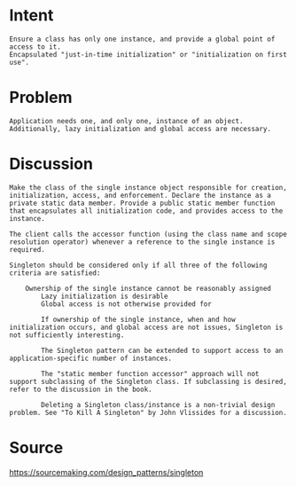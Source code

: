#  Intent

    Ensure a class has only one instance, and provide a global point of access to it.
    Encapsulated "just-in-time initialization" or "initialization on first use".

#  Problem
    
    Application needs one, and only one, instance of an object. Additionally, lazy initialization and global access are necessary.

#  Discussion

	Make the class of the single instance object responsible for creation, initialization, access, and enforcement. Declare the instance as a private static data member. Provide a public static member function that encapsulates all initialization code, and provides access to the instance.
 
	The client calls the accessor function (using the class name and scope resolution operator) whenever a reference to the single instance is required.

	Singleton should be considered only if all three of the following criteria are satisfied:

	    Ownership of the single instance cannot be reasonably assigned
	        Lazy initialization is desirable
		    Global access is not otherwise provided for

		    If ownership of the single instance, when and how initialization occurs, and global access are not issues, Singleton is not sufficiently interesting.

		    The Singleton pattern can be extended to support access to an application-specific number of instances.

		    The "static member function accessor" approach will not support subclassing of the Singleton class. If subclassing is desired, refer to the discussion in the book.

		    Deleting a Singleton class/instance is a non-trivial design problem. See "To Kill A Singleton" by John Vlissides for a discussion.

#  Source
https://sourcemaking.com/design_patterns/singleton
